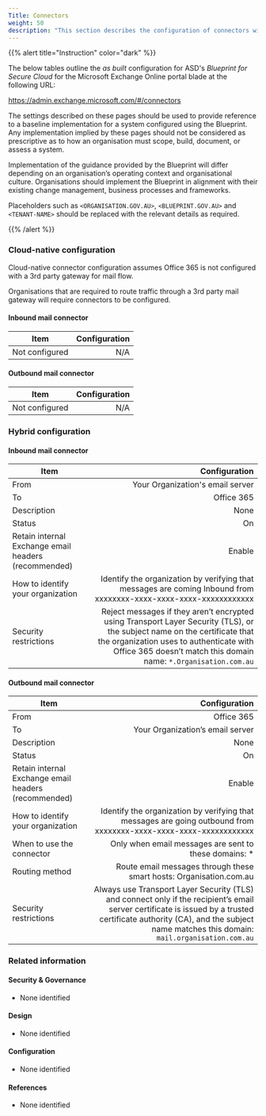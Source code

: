 ```yaml
---
Title: Connectors
weight: 50
description: "This section describes the configuration of connectors within Exchange Online associated with systems built according to guidance in ASD's Blueprint for Secure Cloud."
---
```


{{% alert title="Instruction" color="dark" %}}
 
The below tables outline the *as built* configuration for ASD's *Blueprint for Secure Cloud* for the Microsoft Exchange Online portal blade at the following URL: 
 
https://admin.exchange.microsoft.com/#/connectors
 
The settings described on these pages should be used to provide reference to a baseline implementation for a system configured using the Blueprint. Any implementation implied by these pages should not be considered as prescriptive as to how an organisation must scope, build, document, or assess a system.

Implementation of the guidance provided by the Blueprint will differ depending on an organisation’s operating context and organisational culture. Organisations should implement the Blueprint in alignment with their existing change management, business processes and frameworks.

Placeholders such as `<ORGANISATION.GOV.AU>`, `<BLUEPRINT.GOV.AU>` and `<TENANT-NAME>` should be replaced with the relevant details as required.

{{% /alert %}}

### Cloud-native configuration

Cloud-native connector configuration assumes Office 365 is not configured with a 3rd party gateway for mail flow.

Organisations that are required to route traffic through a 3rd party mail gateway will require connectors to be configured.

#### Inbound mail connector

| Item           | Configuration |
| -------------- | ------------: |
| Not configured |           N/A |

#### Outbound mail connector

| Item           | Configuration |
| -------------- | ------------: |
| Not configured |           N/A |

### Hybrid configuration

#### Inbound mail connector

| Item                                                 |                                                                                                                                                                                                                            Configuration |
| ---------------------------------------------------- | ---------------------------------------------------------------------------------------------------------------------------------------------------------------------------------------------------------------------------------------: |
| From                                                 |                                                                                                                                                                                                         Your Organization's email server |
| To                                                   |                                                                                                                                                                                                                               Office 365 |
| Description                                          |                                                                                                                                                                                                                                     None |
| Status                                               |                                                                                                                                                                                                                                       On |
| Retain internal Exchange email headers (recommended) |                                                                                                                                                                                                                                   Enable |
| How to identify your organization                    |                                                                                                                        Identify the organization by verifying that messages are coming Inbound from xxxxxxxx-xxxx-xxxx-xxxx-xxxxxxxxxxxx |
| Security restrictions                                | Reject messages if they aren’t encrypted using Transport Layer Security (TLS), or the subject name on the certificate that the organization uses to authenticate with Office 365 doesn’t match this domain name: `*.Organisation.com.au` |


#### Outbound mail connector

| Item                                                 |                                                                                                                                                                                                                  Configuration |
| ---------------------------------------------------- | -----------------------------------------------------------------------------------------------------------------------------------------------------------------------------------------------------------------------------: |
| From                                                 |                                                                                                                                                                                                                     Office 365 |
| To                                                   |                                                                                                                                                                                               Your Organization’s email server |
| Description                                          |                                                                                                                                                                                                                           None |
| Status                                               |                                                                                                                                                                                                                             On |
| Retain internal Exchange email headers (recommended) |                                                                                                                                                                                                                         Enable |
| How to identify your organization                    |                                                                                                              Identify the organization by verifying that messages are going outbound from xxxxxxxx-xxxx-xxxx-xxxx-xxxxxxxxxxxx |
| When to use the connector                            |                                                                                                                                                                          Only when email messages are sent to these domains: * |
| Routing method                                       |                                                                                                                                                            Route email messages through these smart hosts: Organisation.com.au |
| Security restrictions                                | Always use Transport Layer Security (TLS) and connect only if the recipient’s email server certificate is issued by a trusted certificate authority (CA), and the subject name matches this domain: `mail.organisation.com.au` |

### Related information

#### Security & Governance

* None identified
  
#### Design

* None identified
  
#### Configuration

* None identified

#### References

* None identified